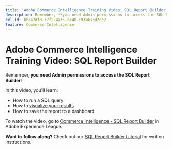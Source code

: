 ```yaml
---
title: 'Adobe Commerce Intelligence Training Video: SQL Report Builder'
description: Remember, **you need Admin permissions to access the SQL Report Builder!**
exl-id: bbe47df3-c7f2-4a35-bc48-c93a67bd2ce2
feature: Commerce Intelligence
---
```

# Adobe Commerce Intelligence Training Video: SQL Report Builder

Remember, **you need Admin permissions to access the SQL Report Builder!**

In this video, you'll learn:

* How to run a SQL query
* How to [visualize your results](/docs/commerce-business-intelligence/mbi/tutorials/create-visuals-from-sql.html) <!-- Link fails-->
* How to save the report to a dashboard

To watch the video, go to [Commerce Intelligence - SQL Report Builder](/docs/commerce-learn/tutorials/business-intelligence/sql-report-builder.html) in Adobe Experience League.

 **Want to follow along?** Check out our [SQL Report Builder tutorial](/docs/commerce-business-intelligence/mbi/analyze/sql/sql-rpt-bldr.html) for written instructions.
